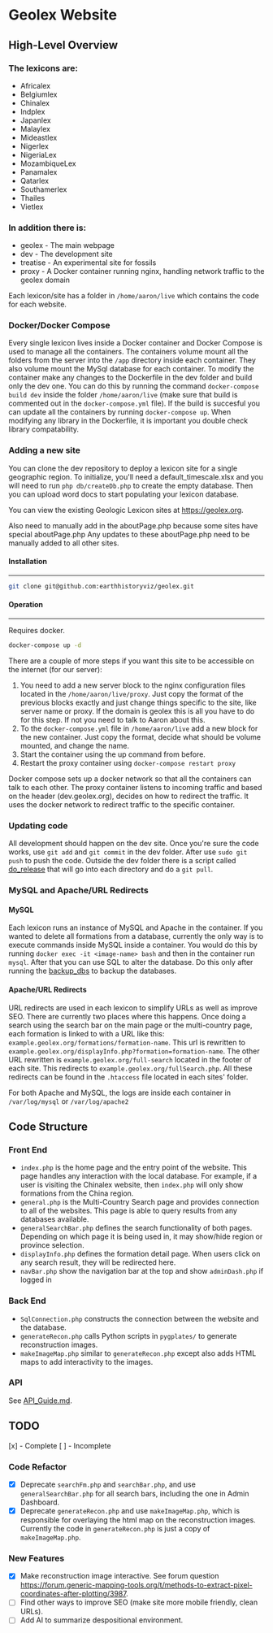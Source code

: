 # Geolex Website

## High-Level Overview

### The lexicons are:
* Africalex
* Belgiumlex
* Chinalex
* Indplex
* Japanlex
* Malaylex
* Mideastlex
* Nigerlex
* NigeriaLex
* MozambiqueLex
* Panamalex
* Qatarlex
* Southamerlex
* Thailes
* Vietlex

### In addition there is:
* geolex - The main webpage
* dev - The development site
* treatise - An experimental site for fossils
* proxy - A Docker container running nginx, handling network traffic to the geolex domain

Each lexicon/site has a folder in `/home/aaron/live` which contains the code for each website.

### Docker/Docker Compose
Every single lexicon lives inside a Docker container and Docker Compose is used to manage all the containers. The containers volume mount all the folders from the server into the `/app` directory inside each container. They also volume mount the MySql database for each container. To modify the container make any changes to the Dockerfile in the dev folder and build only the dev one. You can do this by running the command `docker-compose build dev` inside the folder `/home/aaron/live` (make sure that build is commented out in the `docker-compose.yml` file). If the build is succesful you can update all the containers by running `docker-compose up`. When modifying any library in the Dockerfile, it is important you double check library compatability.

### Adding a new site
You can clone the dev repository to deploy a lexicon site for a single geographic region.  To initialize,
you'll need a default_timescale.xlsx and you will need to run `php db/createDb.php` to create the
empty database.  Then you can upload word docs to start populating your lexicon database.

You can view the existing Geologic Lexicon sites at https://geolex.org.

Also need to manually add in the aboutPage.php because some sites have special aboutPage.php
Any updates to these aboutPage.php need to be manually added to all other sites.

#### Installation
---------------

```bash
git clone git@github.com:earthhistoryviz/geolex.git
```

#### Operation
-------------
Requires docker.

```bash
docker-compose up -d
```
There are a couple of more steps if you want this site to be accessible on the internet (for our server):
1. You need to add a new server block to the nginx configuration files located in the `/home/aaron/live/proxy`. Just copy the format of the previous blocks exactly and just change things specific to the site, like server name or proxy. If the domain is geolex this is all you have to do for this step. If not you need to talk to Aaron about this.
2. To the `docker-compose.yml` file in `/home/aaron/live` add a new block for the new container. Just copy the format, decide what should be volume mounted, and change the name.
3. Start the container using the up command from before.
4. Restart the proxy container using `docker-compose restart proxy`

Docker compose sets up a docker network so that all the containers can talk to each other. The proxy container listens to incoming traffic and based on the header (dev.geolex.org), decides on how to redirect the traffic. It uses the docker network to redirect traffic to the specific container.

### Updating code
All development should happen on the dev site. Once you're sure the code works, use `git add` and `git commit` in the dev folder. After use `sudo git push` to push the code. Outside the dev folder there is a script called [do_release](./do_release) that will go into each directory and do a `git pull`.

### MySQL and Apache/URL Redirects

#### MySQL
Each lexicon runs an instance of MySQL and Apache in the container. If you wanted to delete all formations from a database, currently the only way is to execute commands inside MySQL inside a container. You would do this by running `docker exec -it <image-name> bash` and then in the container run `mysql`. After that you can use SQL to alter the database. Do this only after running the [backup_dbs](./backup_dbs) to backup the databases.

#### Apache/URL Redirects
URL redirects are used in each lexicon to simplify URLs as well as improve SEO. There are currently two places where this happens. Once doing a search using the search bar on the main page or the multi-country page, each formation is linked to with a URL like this: `example.geolex.org/formations/formation-name`. This url is rewritten to `example.geolex.org/displayInfo.php?formation=formation-name`. The other URL rewritten is `example.geolex.org/full-search` located in the footer of each site. This redirects to `example.geolex.org/fullSearch.php`. All these redirects can be found in the `.htaccess` file located in each sites' folder.

For both Apache and MySQL, the logs are inside each container in `/var/log/mysql` or `/var/log/apache2`

## Code Structure

### Front End
* `index.php` is the home page and the entry point of the website. This page handles any interaction with the local database. For example, if a user is visiting the Chinalex website, then `index.php` will only show formations from the China region.
* `general.php` is the Multi-Country Search page and provides connection to all of the websites. This page is able to query results from any databases available.
* `generalSearchBar.php` defines the search functionality of both pages. Depending on which page it is being used in, it may show/hide region or province selection.
* `displayInfo.php` defines the formation detail page. When users click on any search result, they will be redirected here.
* `navBar.php` show the navigation bar at the top and show `adminDash.php` if logged in

### Back End
* `SqlConnection.php` constructs the connection between the website and the database.
* `generateRecon.php` calls Python scripts in `pygplates/` to generate reconstruction images.
* `makeImageMap.php` similar to `generateRecon.php` except also adds HTML maps to add interactivity to the images.

### API
See [API_Guide.md](./API_Guide.md).

## TODO
[x] - Complete
[ ] - Incomplete

### Code Refactor
- [x] Deprecate `searchFm.php` and `searchBar.php`, and use `generalSearchBar.php` for all search bars, including the one in Admin Dashboard.
- [X] Deprecate `generateRecon.php` and use `makeImageMap.php`, which is responsible for overlaying the html map on the reconstruction images. Currently the code in `generateRecon.php` is just a copy of `makeImageMap.php`.

### New Features
* [x] Make reconstruction image interactive. See forum question https://forum.generic-mapping-tools.org/t/methods-to-extract-pixel-coordinates-after-plotting/3987.
* [ ] Find other ways to improve SEO (make site more mobile friendly, clean URLs).
* [ ] Add AI to summarize despositional environment.
